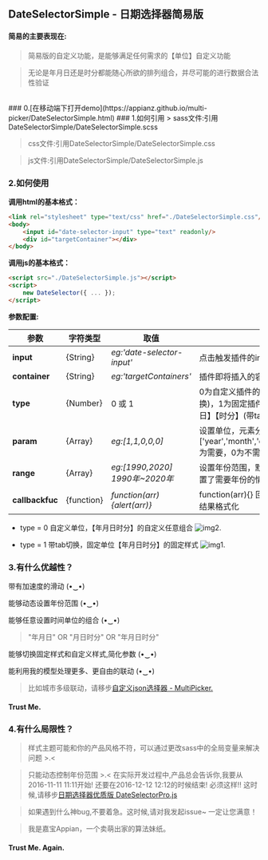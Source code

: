 ## DateSelectorSimple - 日期选择器简易版

#### 简易的主要表现在:
> 简易版的自定义功能，是能够满足任何需求的【单位】自定义功能

> 无论是年月日还是时分都能随心所欲的排列组合，并尽可能的进行数据合法性验证

<br/>
### 0.[在移动端下打开demo](https://appianz.github.io/multi-picker/DateSelectorSimple.html)
### 1.如何引用
> sass文件:引用DateSelectorSimple/DateSelectorSimple.scss

> css文件:引用DateSelectorSimple/DateSelectorSimple.css

> js文件:引用DateSelectorSimple/DateSelectorSimple.js

### 2.如何使用

**调用html的基本格式：**
```html
<link rel="stylesheet" type="text/css" href="./DateSelectorSimple.css"/>
<body>
    <input id="date-selector-input" type="text" readonly/>
    <div id="targetContainer"></div>
</body>
```

**调用js的基本格式：**
```html
<script src="./DateSelectorSimple.js"></script>
<script>
    new DateSelector({ ... });
</script>
```

**参数配置:**

| 参数 | 字符类型  |  取值  | 说明 | 
| -----| -----| -----| -----|
|  **input**    |  {String} | *eg:'date-selector-input'* | 点击触发插件的input框的id |
|  **container**    |  {String} |*eg:'targetContainers'*| 插件即将插入的容器id |
|  **type**    | {Number} |0 或 1 | 0为自定义插件的日期单位(不带tab切换)，1为固定插件的日期单位为【年月日】【时分】(带tab切换) |
|  **param**  |  {Array} |*eg:[1,1,0,0,0]*| 设置单位，元素分别对应设置['year','month','day','hour','minute'],1为需要，0为不需要,需要为连续的1 |
|  **range**   |  {Array} |*eg:[1990,2020]      1990年~2020年*| 设置年份范围，默认[1950,明年],在设置了需要年份的情况下才生效|
|  **callbackfuc**   |  {function} |*function(arr){alert(arr)}*| function(arr){} 回调函数，可以自定义结果格式化|

* type = 0 自定义单位，【年月日时分】的自定义任意组合
 ![img2.](http://7xqsim.com1.z0.glb.clouddn.com/DateSelector5.jpeg) 

* type = 1 带tab切换，固定单位【年月日时分】的固定样式
 ![img1.](http://7xqsim.com1.z0.glb.clouddn.com/DateSelector4.jpeg) 

### 3.有什么优越性？

带有加速度的滑动 (•‿•)

能够动态设置年份范围 (•‿•) 

能够任意设置时间单位的组合 (•‿•) 
> "年月日"  OR  "月日时分"  OR  "年月日时分"

能够切换固定样式和自定义样式,简化参数 (•‿•)

能利用我的模型处理更多、更自由的联动 (•‿•)
> 比如城市多级联动，请移步[自定义json选择器 - MultiPicker.](https://github.com/AppianZ/multi-picker/tree/master/MultiPicker)

#### Trust Me.

### 4.有什么局限性？
> 样式主题可能和你的产品风格不符，可以通过更改sass中的全局变量来解决问题 >.<

> 只能动态控制年份范围 >.<  在实际开发过程中,产品总会告诉你,我要从2016-11-11 11:11开始! 还要在2016-12-12 12:12的时候结束! 必须这样!!  这时候,请移步[日期选择器优质版 DateSelectorPro.js](https://github.com/AppianZ/multi-picker/tree/master/DateSelectorPro)

> 如果遇到什么神bug,不要着急。这时候,请对我发起issue~ 一定让您满意！

>  我是嘉宝Appian，一个卖萌出家的算法妹纸。

#### Trust Me. Again.
   

